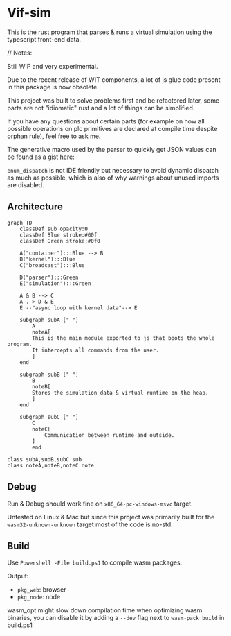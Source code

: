 # Vif-sim

This is the rust program that parses & runs a virtual simulation using the typescript front-end data.

// Notes:

Still WIP and very experimental.

Due to the recent release of WIT components, a lot of js glue code present in this package is now obsolete.

This project was built to solve problems first and be refactored later, some parts are not "idiomatic" rust and a lot of things can be simplified.

If you have any questions about certain parts (for example on how all possible operations on plc primitives are declared at compile time despite orphan rule), feel free to ask me.

The generative macro used by the parser to quickly get JSON values can be found as a gist [here](https://gist.github.com/adclz/be7a383580975672e413430c679d3a00): 

`enum_dispatch` is not IDE friendly but necessary to avoid dynamic dispatch as much as possible, which is also of why warnings about unused imports are disabled.

## Architecture

```mermaid
graph TD
    classDef sub opacity:0
    classDef Blue stroke:#00f
    classDef Green stroke:#0f0

    A("container"):::Blue --> B
    B("kernel"):::Blue
    C("broadcast"):::Blue
    
    D("parser"):::Green
    E("simulation"):::Green
    
    A & B --> C
    A .-> D & E
    E --"async loop with kernel data"--> E
    
    subgraph subA [" "]
        A 
        noteA[
        This is the main module exported to js that boots the whole program.
        It intercepts all commands from the user.
        ]
    end
    
    subgraph subB [" "]
        B
        noteB[
        Stores the simulation data & virtual runtime on the heap.
        ]
    end

    subgraph subC [" "]
        C
        noteC[
            Communication between runtime and outside.
        ]
        end
        
class subA,subB,subC sub
class noteA,noteB,noteC note
```

## Debug

Run & Debug should work fine on `x86_64-pc-windows-msvc` target.

Untested on Linux & Mac but since this project was primarily built for the `wasm32-unknown-unknown` target most of the code is no-std.
## Build

Use `Powershell -File build.ps1` to compile wasm packages.

Output: 
 - `pkg_web`: browser
 - `pkg_node`: node

wasm_opt might slow down compilation time when optimizing wasm binaries, you can disable it by adding a `--dev` flag next to `wasm-pack build` in build.ps1